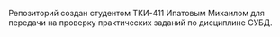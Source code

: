 Репозиторий создан студентом ТКИ-411 Ипатовым Михаилом для передачи на проверку практических заданий по дисциплине СУБД.